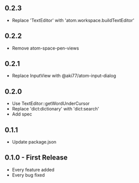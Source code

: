 ## 0.2.3
* Replace 'TextEditor' with 'atom.workspace.buildTextEditor'

## 0.2.2
* Remove atom-space-pen-views

## 0.2.1
* Replace InputView with @aki77/atom-input-dialog

## 0.2.0
* Use TextEditor::getWordUnderCursor
* Replace 'dict:dictionary' with 'dict:search'
* Add spec

## 0.1.1
* Update package.json

## 0.1.0 - First Release
* Every feature added
* Every bug fixed
